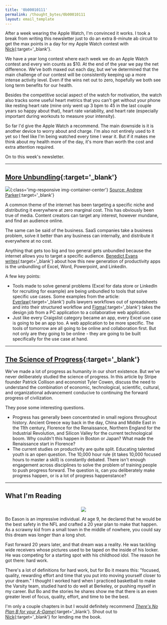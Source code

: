 ```yaml
---
title: '0b00010111'
permalink: /thought_bytes/0b00010111
layout: email_template
---
```


After a week wearing the Apple Watch, I'm convinced it works. I took a break from writing this newsletter just to do an extra 8-minute ab circuit to get the max points in a day for my Apple Watch contest with [Nick](https://nickchua.me){:target='_blank'}.

We have a year long contest where each week we do an Apple Watch contest and every win counts as $10. At the end of the year we pay the net difference. We've both maxed out each day, but we've determined that the main challenge of our contest will be consistently keeping up a more intense activity level. Even if the wins net out to zero, hopefully we both see long term benefits for our health.

Besides the competitive social aspect of the watch for motivation, the watch also tracks some useful heart metrics that you can't get without your phone like resting heart rate (mine only went up 3 bpm to 45 in the last couple years so happy about that), heart rate variability, and heart rate (especially important during workouts to measure your intensity).

So far I'd give the Apple Watch a recommend. The main downside is it is another device to worry about and charge. I'm also not entirely used to it yet so I feel like I'm being watched every time I wear it. But if it makes me think about my health more of the day, it's more than worth the cost and extra attention required.

On to this week's newsletter.

<hr class='post-hr' />

## [**More Unbundling**](https://www.ben-evans.com/benedictevans/2019/9/27/new-productivity){:target='_blank'}

![](https://kevinarifin.com/images/thought_bytes/craigslist.jpeg){:class='img-responsive img-container-center'}
[Source: Andrew Parker](https://thegongshow.tumblr.com/post/345941486/the-spawn-of-craigslist-like-most-vcs-that-focus){:target='_blank'}

A common theme of the internet has been targeting a specific niche and distributing it everywhere at zero marginal cost. This has obviously been true of media. Content creators can target any interest, however mundane, and find an audience online.

The same can be said of the business. SaaS companies take a business problem, solve it better than any business can internally, and distribute it everywhere at no cost.

Anything that gets too big and too general gets unbundled because the internet allows you to target a specific audience. [Benedict Evans writes](https://www.ben-evans.com/benedictevans/2019/9/27/new-productivity){:target='_blank'} about how this new generation of productivity apps is the unbundling of Excel, Word, Powerpoint, and LinkedIn.

A few key points:

* Tools made to solve general problems (Excel for data store or LinkedIn for recruiting for example) are being unbundled to tools that solve specific use cases. Some examples from the article: [Everlaw](https://www.everlaw.com){:target='_blank'} pulls lawyers workflows out of spreadsheets and into their structured workflow and [Figma](https://www.figma.com/){:target='_blank'} takes the design job from a PC application to a collaborative web application.
* Just like every Craigslist category became an app, every Excel use case is going to be an app too. A web application to be more specific. The tools of tomorrow are all going to be online and collaboration first. But not only are they going to be online - they are going to be built specifically for the use case at hand.

<hr class='post-hr' />

## [**The Science of Progress**](https://www.theatlantic.com/science/archive/2019/07/we-need-new-science-progress/594946/){:target='_blank'}

We've made a lot of progress as humanity in our short existence. But we've never deliberately studied the science of progress. In this article by Stripe founder Patrick Collison and economist Tyler Cowen, discuss the need to understand the combination of economic, technological, scientific, cultural, and organizational advancement conducive to continuing the forward progress of civilization.

They pose some interesting questions.
* Progress has generally been concentrated in small regions throughout history. Ancient Greece way back in the day, China and Middle East in the 11th century, Florence for the Renaissance, Northern England for the Industrial Revolution, and Silicon Valley for the current technological boom. Why couldn't this happen in Boston or Japan? What made the Renaissance start in Florence?
* The current studies on productivity are quite split. Educating talented youth is an open question. The 10,000 hour rule (it takes 10,000 focused hours to master a skill) is constantly debated. There isn't enough engagement across disciplines to solve the problem of training people to push progress forward. The question is, can you deliberately make progress happen, or is a lot of progress happenstance?

<hr class='post-hr' />

## What I'm Reading
<center>
    <img src='https://kevinarifin.com/images/thought_bytes/agame.jpg' class="img-responsive img-container-center" style='max-width:200px; margin-top: 5px'/>
</center>

Bo Eason is an impressive individual. At age 9, he declared that he would be the best safety in the NFL and crafted a 20 year plan to make that happen. As a scrawny kid from a small town in the middle of nowhere, you could say this dream was longer than a long shot.

Fast forward 20 years later, and that dream was a reality. He was tackling wide receivers whose pictures used to be taped on the inside of his locker. He was competing for a starting spot with his childhood idol. The reason he got there: hard work.

There's a lot of definitions for hard work, but for Bo it means this: "focused, quality, rewarding effort and time that you put into moving yourself closer to your dream." I thought I worked hard when I practiced basketball to make the Varsity team, studied hard to do well at Berkeley, or pushing myself in my career. But Bo and the stories he shares show me that there is an even greater level of focus, quality, effort, and time to be the best.

I'm only a couple chapters in but I would definitely recommend [*There's No Plan B for your A-Game*](https://www.amazon.com/Theres-No-Plan-Your-Game/dp/1250210828){:target='_blank'}. Shout out to [Nick](https://nickchua.me){:target='_blank'} for lending me the book.

